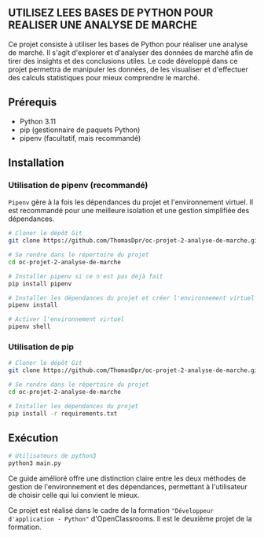 ## UTILISEZ LEES BASES DE PYTHON POUR REALISER UNE ANALYSE DE MARCHE

Ce projet consiste à utiliser les bases de Python pour réaliser une analyse de marché. Il s'agit d'explorer et d'analyser des données de marché afin de tirer des insights et des conclusions utiles. Le code développé dans ce projet permettra de manipuler les données, de les visualiser et d'effectuer des calculs statistiques pour mieux comprendre le marché.

## Prérequis

-   Python 3.11
-   pip (gestionnaire de paquets Python)
-   pipenv (facultatif, mais recommandé)

## Installation

### Utilisation de pipenv (recommandé)

`Pipenv` gère à la fois les dépendances du projet et l'environnement virtuel. Il est recommandé pour une meilleure isolation et une gestion simplifiée des dépendances.

```bash
# Cloner le dépôt Git
git clone https://github.com/ThomasDpr/oc-projet-2-analyse-de-marche.git

# Se rendre dans le répertoire du projet
cd oc-projet-2-analyse-de-marche

# Installer pipenv si ce n'est pas déjà fait
pip install pipenv

# Installer les dépendances du projet et créer l'environnement virtuel
pipenv install

# Activer l'environnement virtuel
pipenv shell
```

### Utilisation de pip

```bash
# Cloner le dépôt Git
git clone https://github.com/ThomasDpr/oc-projet-2-analyse-de-marche.git

# Se rendre dans le répertoire du projet
cd oc-projet-2-analyse-de-marche

# Installer les dépendances du projet
pip install -r requirements.txt
```

## Exécution

```bash
# Utilisateurs de python3
python3 main.py
```

Ce guide amélioré offre une distinction claire entre les deux méthodes de gestion de l'environnement et des dépendances, permettant à l'utilisateur de choisir celle qui lui convient le mieux.

Ce projet est réalisé dans le cadre de la formation `"Développeur d'application - Python"` d'OpenClassrooms. Il est le deuxième projet de la formation.
